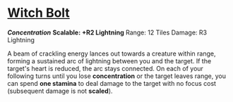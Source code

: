 # [Witch Bolt](Witch%20Bolt.md)
***Concentration***
**Scalable: +R2 Lightning**
Range: 12 Tiles
Damage: R3 Lightning

A beam of crackling energy lances out towards a creature within range, forming a sustained arc of lightning between you and the target. If the target's heart is reduced, the arc stays connected. On each of your following turns until you lose **concentration** or the target leaves range, you can spend **one stamina** to deal damage to the target with no focus cost (subsequent damage is not **scaled**).